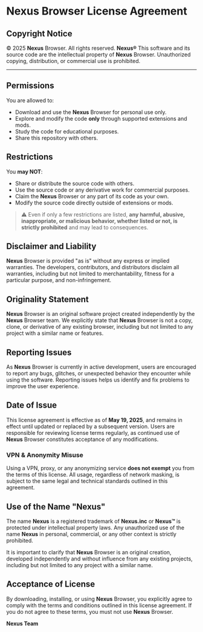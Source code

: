 # **Nexus** Browser License Agreement

## Copyright Notice  
© 2025 **Nexus** Browser. All rights reserved.
**Nexus®**
This software and its source code are the intellectual property of **Nexus** Browser. Unauthorized copying, distribution, or commercial use is prohibited.

---

## Permissions  
You are allowed to:  
- Download and use the **Nexus** Browser for personal use only.  
- Explore and modify the code **only** through supported extensions and mods.  
- Study the code for educational purposes.
- Share this repository with others.

## Restrictions  
You **may NOT**:  
- Share or distribute the source code with others.  
- Use the source code or any derivative work for commercial purposes.  
- Claim the **Nexus** Browser or any part of its code as your own.  
- Modify the source code directly outside of extensions or mods.

> ⚠️ Even if only a few restrictions are listed, **any harmful, abusive, inappropriate, or malicious behavior, whether listed or not, is strictly prohibited** and may lead to consequences.

## Disclaimer and Liability
**Nexus** Browser is provided "as is" without any express or implied warranties. The developers, contributors, and distributors disclaim all warranties, including but not limited to merchantability, fitness for a particular purpose, and non-infringement.

## Originality Statement
**Nexus** Browser is an original software project created independently by the **Nexus** Browser team. We explicitly state that **Nexus** Browser is not a copy, clone, or derivative of any existing browser, including but not limited to any project with a similar name or features.

## Reporting Issues
As **Nexus** Browser is currently in active development, users are encouraged to report any bugs, glitches, or unexpected behavior they encounter while using the software. Reporting issues helps us identify and fix problems to improve the user experience.

## Date of Issue
This license agreement is effective as of **May 19, 2025**, and remains in effect until updated or replaced by a subsequent version. Users are responsible for reviewing license terms regularly, as continued use of **Nexus** Browser constitutes acceptance of any modifications.

### VPN & Anonymity Misuse
Using a VPN, proxy, or any anonymizing service **does not exempt** you from the terms of this license. All usage, regardless of network masking, is subject to the same legal and technical standards outlined in this agreement.

## Use of the Name "**Nexus**"
The name **Nexus** is a registered trademark of **Nexus.inc** or **Nexus™** is protected under intellectual property laws. Any unauthorized use of the name **Nexus** in personal, commercial, or any other context is strictly prohibited.

It is important to clarify that **Nexus** Browser is an original creation, developed independently and without influence from any existing projects, including but not limited to any project with a similar name.

## Acceptance of License
By downloading, installing, or using **Nexus** Browser, you explicitly agree to comply with the terms and conditions outlined in this license agreement. If you do not agree to these terms, you must not use **Nexus** Browser.

**Nexus Team**
